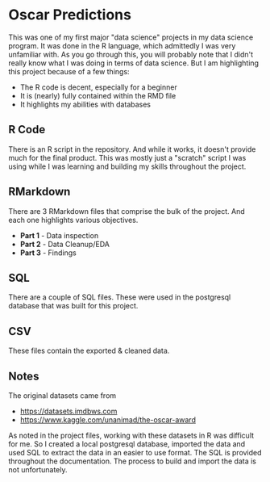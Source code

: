 # Oscar Predictions
This was one of my first major "data science" projects in my data science program. It was done in the R language, which admittedly I was very unfamiliar with.
As you go through this, you will probably note that I didn't really know what I was doing in terms of data science. But I am highlighting this project because of a few things:
* The R code is decent, especially for a beginner
* It is (nearly) fully contained within the RMD file
* It highlights my abilities with databases

## R Code
There is an R script in the repository. And while it works, it doesn't provide much for the final product. 
This was mostly just a "scratch" script I was using while I was learning and building my skills throughout the project.

## RMarkdown
There are 3 RMarkdown files that comprise the bulk of the project. And each one highlights various objectives.

* **Part 1** - Data inspection
* **Part 2** - Data Cleanup/EDA
* **Part 3** - Findings

## SQL
There are a couple of SQL files. These were used in the postgresql database that was built for this project.

## CSV
These files contain the exported & cleaned data.

## Notes
The original datasets came from
* https://datasets.imdbws.com
* https://www.kaggle.com/unanimad/the-oscar-award

As noted in the project files, working with these datasets in R was difficult for me. So I created a local postgresql database, imported the data and used SQL to extract the
data in an easier to use format. The SQL is provided throughout the documentation. The process to build and import the data is not unfortunately.
